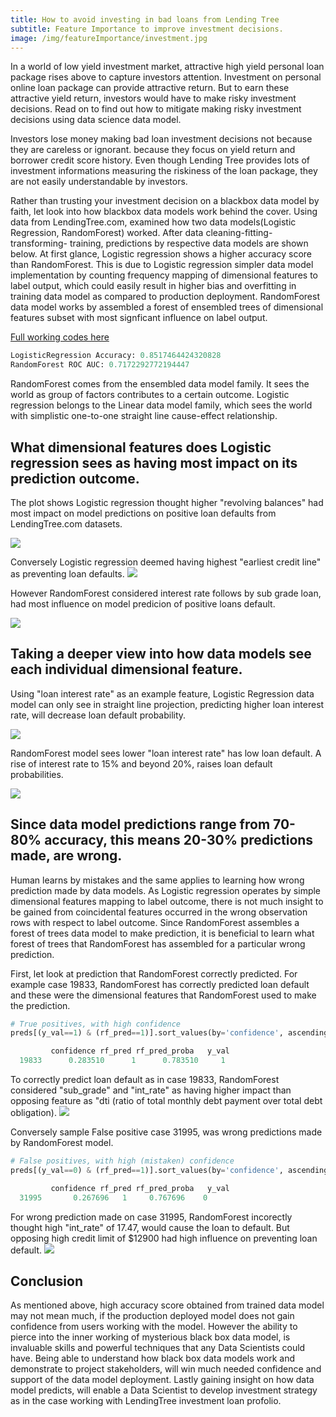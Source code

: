 ```yaml
---
title: How to avoid investing in bad loans from Lending Tree
subtitle: Feature Importance to improve investment decisions.
image: /img/featureImportance/investment.jpg
---
```

In a world of low yield investment market,  attractive high yield personal loan package rises above to capture investors attention. Investment on personal online loan package can provide attractive return. But to earn these attractive yield return, investors would have to make risky investment decisions. Read on to find out how to mitigate making risky investment decisions using data science data model.

Investors lose money making bad loan investment decisions not because they are careless or ignorant. because they focus on yield return and borrower credit score history. Even though Lending Tree provides lots of investment informations measuring the riskiness of the loan package, they are not easily understandable by investors. 

Rather than trusting your investment decision on a blackbox data model by faith, let look into how blackbox data models work behind the cover. Using data from LendingTree.com, examined how two data models(Logistic Regression, RandomForest) worked. After data cleaning-fitting-transforming- training, predictions by respective data models are shown below. At first glance, Logistic regression shows a higher accuracy score than RandomForest. This is due to Logistic regression simpler data model implementation by counting frequency mapping of dimensional features to label output, which could easily result in higher bias and overfitting in training data model as compared to production deployment. RandomForest data model works by assembled a forest of ensembled trees of dimensional features subset with most signficant influence on label output.

[Full working codes here](https://github.com/cocoisland/DS-Unit-4-Sprint-1-Tree-Ensembles/thinking_blackbox.ipynb)

```python
LogisticRegression Accuracy: 0.8517464424320828
RandomForest ROC AUC: 0.7172292772194447
```
RandomForest comes from the ensembled data model family. It sees the world as group of factors contributes to a certain outcome. Logistic regression belongs to the Linear data model family, which sees the world with simplistic one-to-one straight line cause-effect relationship.

## What dimensional features does Logistic regression sees as having most impact on its prediction outcome.

The plot shows Logistic regression thought higher "revolving balances" had most impact on model predictions on positive loan defaults from LendingTree.com datasets. 

![](https://cocoisland.github.io/img/log_fe_pos.png) 

Conversely Logistic regression deemed having highest "earliest credit line" as preventing loan defaults.
![](https://cocoisland.github.io/img/log_fe_neg.png)

However RandomForest considered interest rate follows by sub grade loan, had most influence on model predicion of positive loans default.

![](https://cocoisland.github.io/img/rf_fe.png)

## Taking a deeper view into how data models see each individual dimensional feature.
Using "loan interest rate" as an example feature, Logistic Regression data model can only see in straight line projection, predicting higher loan interest rate, will decrease loan default probability.

![](https://cocoisland.github.io/img/log_pdp.png)

RandomForest model sees lower "loan interest rate" has low loan default. A rise of interest rate to 15% and beyond 20%, raises loan default probabilities.

![](https://cocoisland.github.io/img/rf_pdp.png)


## Since data model predictions range from 70-80% accuracy, this means 20-30% predictions made, are wrong.
Human learns by mistakes and the same applies to learning how wrong prediction made by data models. As Logistic regression operates by simple dimensional features mapping to label outcome, there is not much insight to be gained from coincidental  features occurred in the wrong observation rows with respect to label outcome. Since RandomForest assembles a forest of trees data model to make prediction, it is beneficial to learn what forest of trees that RandomForest has assembled for a particular wrong prediction.

First, let look at prediction that RandomForest correctly predicted. For example case 19833, RandomForest has correctly predicted loan default and these were the dimensional features that RandomForest used to make the prediction.

```python
# True positives, with high confidence
preds[(y_val==1) & (rf_pred==1)].sort_values(by='confidence', ascending=False).head(1)

	     confidence	rf_pred	rf_pred_proba	y_val
  19833	     0.283510	   1	  0.783510	   1
```
To correctly predict loan default as in case 19833, RandomForest considered "sub_grade" and "int_rate" as having higher impact than opposing feature as "dti (ratio of total monthly debt payment over total debt obligation).
![](https://cocoisland.github.io/img/rf_true_shap3.png)

Conversely sample False positive case 31995, was wrong predictions made by RandomForest model.
```python
# False positives, with high (mistaken) confidence
preds[(y_val==0) & (rf_pred==1)].sort_values(by='confidence', ascending=False).head(1)

	     confidence	rf_pred	rf_pred_proba	y_val
  31995	      0.267696	 1	   0.767696	   0
```

For wrong prediction made on case 31995, RandomForest incorectly thought high "int_rate" of 17.47, would cause the loan to default. But opposing high credit limit of $12900 had high influence on preventing loan default.
![](https://cocoisland.github.io/img/rf_false_shap.png)

## Conclusion
As mentioned above, high accuracy score obtained from trained data model may not mean much, if the production deployed model does not gain confidence from users working with the model. However the ability to pierce into the inner working of mysterious black box data model, is invaluable skills and powerful techniques that any Data Scientists could have. Being able to understand how black box data models work and demonstrate to project stakeholders, will win much needed confidence and support of the data model deployment. Lastly gaining insight on how data model predicts, will enable a Data Scientist to develop investment strategy as in the case working with LendingTree investment loan profolio.
